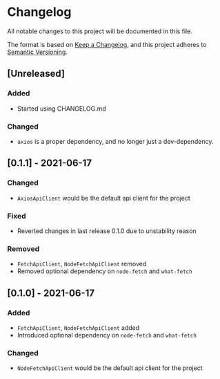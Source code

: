 # Changelog
All notable changes to this project will be documented in this file.

The format is based on [Keep a Changelog](https://keepachangelog.com/en/1.0.0/),
and this project adheres to [Semantic Versioning](https://semver.org/spec/v2.0.0.html).

## [Unreleased]
### Added
- Started using CHANGELOG.md
### Changed
- `axios` is a proper dependency, and no longer just a dev-dependency.

## [0.1.1] - 2021-06-17
### Changed
- `AxiosApiClient` would be the default api client for the project

### Fixed
- Reverted changes in last release 0.1.0 due to unstability reason

### Removed
- `FetchApiClient`, `NodeFetchApiClient` removed
- Removed optional dependency on `node-fetch` and `what-fetch`
## [0.1.0] - 2021-06-17
### Added
- `FetchApiClient`, `NodeFetchApiClient` added
- Introduced optional dependency on `node-fetch` and `what-fetch`
### Changed
- `NodeFetchApiClient` would be the default api client for the project